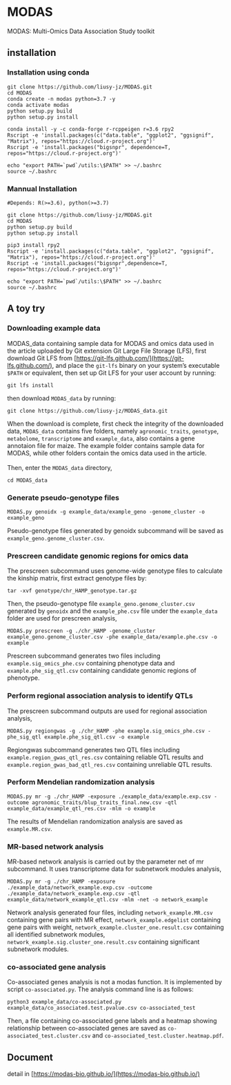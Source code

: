 # MODAS
MODAS: Multi-Omics Data Association Study toolkit

## installation
### Installation using conda
```
git clone https://github.com/liusy-jz/MODAS.git
cd MODAS
conda create -n modas python=3.7 -y
conda activate modas
python setup.py build
python setup.py install

conda install -y -c conda-forge r-rcppeigen r=3.6 rpy2
Rscript -e 'install.packages(c("data.table", "ggplot2", "ggsignif", "Matrix"), repos="https://cloud.r-project.org")'
Rscript -e 'install.packages("bigsnpr", dependence=T, repos="https://cloud.r-project.org")'

echo "export PATH=`pwd`/utils:\$PATH" >> ~/.bashrc
source ~/.bashrc
```

### Mannual Installation
```
#Depends: R(>=3.6), python(>=3.7)

git clone https://github.com/liusy-jz/MODAS.git
cd MODAS
python setup.py build
python setup.py install

pip3 install rpy2
Rscript -e 'install.packages(c("data.table", "ggplot2", "ggsignif", "Matrix"), repos="https://cloud.r-project.org")'
Rscript -e 'install.packages("bigsnpr",dependence=T, repos="https://cloud.r-project.org")'

echo "export PATH=`pwd`/utils:\$PATH" >> ~/.bashrc
source ~/.bashrc
```

## A toy try
### Downloading example data
MODAS_data containing sample data for MODAS and omics data used in the article uploaded by Git extension Git Large File Storage (LFS), first download Git LFS from [https://git-lfs.github.com/](https://git-lfs.github.com/),  and place the `git-lfs` binary on your system’s executable `$PATH` or equivalent, then set up Git LFS for your user account by running:
```
git lfs install
```
then download `MODAS_data` by running:
```
git clone https://github.com/liusy-jz/MODAS_data.git
```
When the download is complete, first check the integrity of the downloaded data, `MODAS_data` contains five folders, namely `agronomic_traits`, `genotype`, `metabolome`, `transcriptome` and `example_data`, also contains a gene annotaion file for maize. The example folder contains sample data for MODAS, while other folders contain the omics data used in the article.<br/><br/>
Then, enter the `MODAS_data` directory,
```
cd MODAS_data
```
### Generate pseudo-genotype files
```
MODAS.py genoidx -g example_data/example_geno -genome_cluster -o example_geno
```
Pseudo-genotype files generated by genoidx subcommand will be saved as `example_geno.genome_cluster.csv`.
### Prescreen candidate genomic regions for omics data
The prescreen subcommand uses genome-wide genotype files to calculate the kinship matrix, first extract genotype files by:
```
tar -xvf genotype/chr_HAMP_genotype.tar.gz
```
Then, the pseudo-genotype file `example_geno.genome_cluster.csv` generated by `genoidx` and the `example_phe.csv` file under the `example_data` folder are used for prescreen analysis,
```
MODAS.py prescreen -g ./chr_HAMP -genome_cluster example_geno.genome_cluster.csv -phe example_data/example.phe.csv -o example
```
Prescreen subcommand generates two files including `example.sig_omics_phe.csv` containing phenotype data and `example.phe_sig_qtl.csv` containing candidate genomic regions of phenotype.
### Perform regional association analysis to identify QTLs
The prescreen subcommand outputs are used for regional association analysis,
```
MODAS.py regiongwas -g ./chr_HAMP -phe example.sig_omics_phe.csv -phe_sig_qtl example.phe_sig_qtl.csv -o example
```
Regiongwas subcommand generates two QTL files including `example.region_gwas_qtl_res.csv` containing reliable QTL results and `example.region_gwas_bad_qtl_res.csv` containing unreliable QTL results.
### Perform Mendelian randomization analysis
```
MODAS.py mr -g ./chr_HAMP -exposure ./example_data/example.exp.csv -outcome agronomic_traits/blup_traits_final.new.csv -qtl example_data/example_qtl_res.csv -mlm -o example
```
The results of Mendelian randomization analysis are saved as `example.MR.csv`.
### MR-based network analysis
MR-based network analysis is carried out by the parameter net of mr subcommand. It uses transcriptome data for subnetwork modules analysis,
```
MODAS.py mr -g ./chr_HAMP -exposure ./example_data/network_example.exp.csv -outcome ./example_data/network_example.exp.csv -qtl example_data/network_example_qtl.csv -mlm -net -o network_example
```
Network analysis generated four files, including `network_example.MR.csv` containing gene pairs with MR effect, `network_example.edgelist` containing gene pairs with weight, `network_example.cluster_one.result.csv` containing all identified subnetwork modules, `network_example.sig.cluster_one.result.csv` containing significant subnetwork modules.
### co-associated gene analysis
Co-associated genes analysis is not a modas function. It is implemented by script `co-associated.py`. The analysis command line is as follows:
```
python3 example_data/co-associated.py example_data/co_associated.test.pvalue.csv co-associated_test
```
Then, a file containing co-associated gene labels and a heatmap showing relationship between co-associated genes are saved as `co-associated_test.cluster.csv` and `co-associated_test.cluster.heatmap.pdf`.
## Document
detail in [https://modas-bio.github.io/](https://modas-bio.github.io/)
